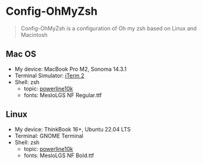 # Config-OhMyZsh
> Config-OhMyZsh is a configuration of Oh my zsh based on Linux and Macintosh

## Mac OS
- My device: MacBook Pro M2, Sonoma 14.3.1
- Terminal Simulator: [iTerm 2](https://iterm2.com/)
- Shell: zsh
    - topic: [powerline10k](https://github.com/romkatv/powerlevel10k?tab=readme-ov-file#installation)
    - fonts: MesloLGS NF Regular.ttf

## Linux
- My device: ThinkBook 16+, Ubuntu 22.04 LTS
- Terminal: GNOME Terminal
- Shell: zsh
    - topic: [powerline10k](https://github.com/romkatv/powerlevel10k?tab=readme-ov-file#installation)
    - fonts: MesloLGS NF Bold.ttf
